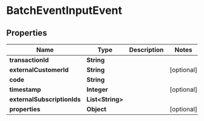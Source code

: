 

# BatchEventInputEvent


## Properties

| Name | Type | Description | Notes |
|------------ | ------------- | ------------- | -------------|
|**transactionId** | **String** |  |  |
|**externalCustomerId** | **String** |  |  [optional] |
|**code** | **String** |  |  |
|**timestamp** | **Integer** |  |  [optional] |
|**externalSubscriptionIds** | **List&lt;String&gt;** |  |  |
|**properties** | **Object** |  |  [optional] |



